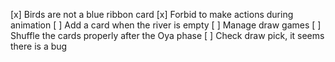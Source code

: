 [x] Birds are not a blue ribbon card
[x] Forbid to make actions during animation
[ ] Add a card when the river is empty
[ ] Manage draw games
[ ] Shuffle the cards properly after the Oya phase
[ ] Check draw pick, it seems there is a bug    